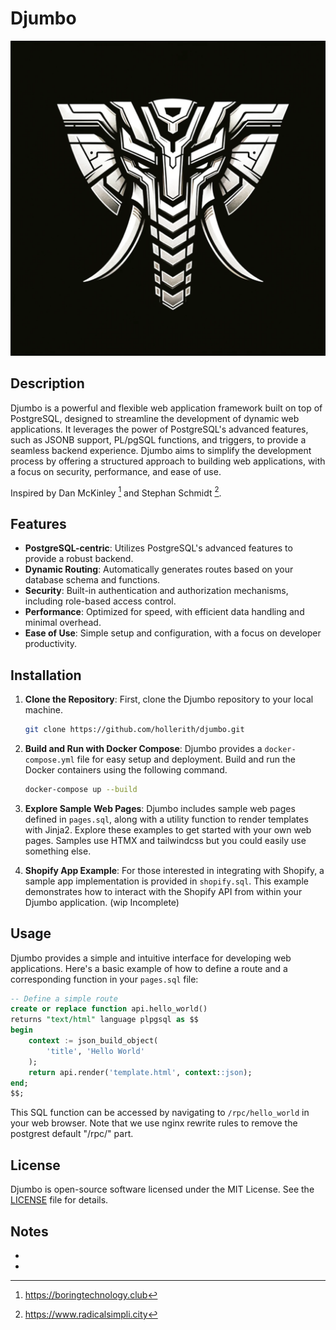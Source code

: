 # Djumbo

<div align="center">
    <img src="static/djumbo_512.png" alt="Djumbo Logo" width="512">
</div>

## Description

Djumbo is a powerful and flexible web application framework built on top of PostgreSQL, designed to streamline the development of dynamic web applications. It leverages the power of PostgreSQL's advanced features, such as JSONB support, PL/pgSQL functions, and triggers, to provide a seamless backend experience. Djumbo aims to simplify the development process by offering a structured approach to building web applications, with a focus on security, performance, and ease of use.

Inspired by Dan McKinley [^1] and Stephan Schmidt [^2].


## Features

- **PostgreSQL-centric**: Utilizes PostgreSQL's advanced features to provide a robust backend.
- **Dynamic Routing**: Automatically generates routes based on your database schema and functions.
- **Security**: Built-in authentication and authorization mechanisms, including role-based access control.
- **Performance**: Optimized for speed, with efficient data handling and minimal overhead.
- **Ease of Use**: Simple setup and configuration, with a focus on developer productivity.

## Installation

1. **Clone the Repository**: First, clone the Djumbo repository to your local machine.

    ```bash
    git clone https://github.com/hollerith/djumbo.git
    ```

2. **Build and Run with Docker Compose**: Djumbo provides a `docker-compose.yml` file for easy setup and deployment. Build and run the Docker containers using the following command.

    ```bash
    docker-compose up --build
    ```

3. **Explore Sample Web Pages**: Djumbo includes sample web pages defined in `pages.sql`, along with a utility function to render templates with Jinja2. Explore these examples to get started with your own web pages. Samples use HTMX and tailwindcss but you could easily use something else.

4. **Shopify App Example**: For those interested in integrating with Shopify, a sample app implementation is provided in `shopify.sql`. This example demonstrates how to interact with the Shopify API from within your Djumbo application. (wip Incomplete)

## Usage

Djumbo provides a simple and intuitive interface for developing web applications. Here's a basic example of how to define a route and a corresponding function in your `pages.sql` file:

```sql
-- Define a simple route
create or replace function api.hello_world()
returns "text/html" language plpgsql as $$
begin
    context := json_build_object(
        'title', 'Hello World'
    );
    return api.render('template.html', context::json);
end;
$$;
```

This SQL function can be accessed by navigating to `/rpc/hello_world` in your web browser. Note that we use nginx rewrite rules to remove the postgrest default "/rpc/" part.

## License

Djumbo is open-source software licensed under the MIT License. See the [LICENSE](LICENSE) file for details.

## Notes

- [^1]: https://boringtechnology.club
- [^2]: https://www.radicalsimpli.city
